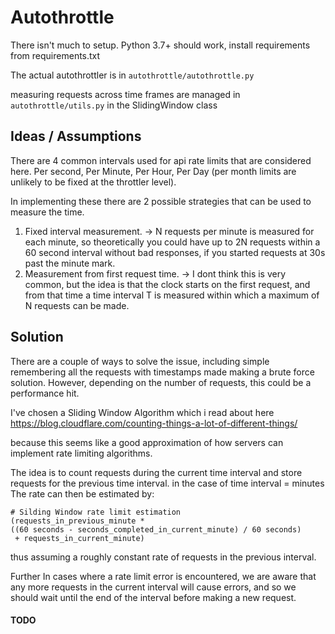 # Autothrottle

There isn't much to setup.
Python 3.7+ should work, 
install requirements from requirements.txt

The actual autothrottler is in `autothrottle/autothrottle.py`

measuring requests across time frames are managed in `autothrottle/utils.py`
 in the SlidingWindow class


## Ideas / Assumptions
There are 4 common intervals used for api rate limits that are considered here.
Per second, Per Minute, Per Hour, Per Day (per month limits are unlikely to be fixed at the throttler level).

In implementing these there are 2 possible strategies that can be used to measure the time.
1) Fixed interval measurement. 
-> N requests per minute is measured for each minute, so theoretically you could have up to 2N requests within
 a 60 second interval without bad responses, if you started requests at 30s past the minute mark.
2) Measurement from first request time.
-> I dont think this is very common, but the idea is that the clock starts on the first request, and from that time a time interval T is measured
within which a maximum of N requests can be made.


## Solution
There are a couple of ways to solve the issue, including simple remembering all the requests with timestamps 
made making a brute force solution. However, depending on the number of requests,
this could be a performance hit.

I've chosen a Sliding Window Algorithm which i read about here
https://blog.cloudflare.com/counting-things-a-lot-of-different-things/

because this seems like a good approximation of how servers can implement rate limiting algorithms.

The idea is to count requests during the current time interval and store requests for the previous
time interval. in the case of time interval = minutes
The rate can then be estimated by: 

```
# Silding Window rate limit estimation
(requests_in_previous_minute * 
((60 seconds - seconds_completed_in_current_minute) / 60 seconds)
 + requests_in_current_minute)
```
thus assuming a roughly constant rate of requests in the previous interval.

Further
In cases where a rate limit error is encountered, we are aware that any more requests
in the current interval will cause errors, and so we should wait until the end of the interval
before making a new request.


#### TODO
